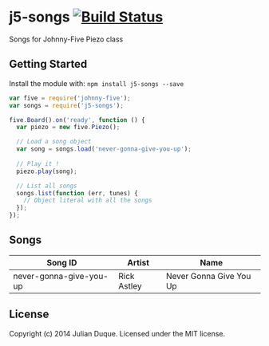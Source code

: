 # j5-songs [![Build Status](https://secure.travis-ci.org/julianduque/j5-songs.png?branch=master)](http://travis-ci.org/julianduque/j5-songs)

Songs for Johnny-Five Piezo class

## Getting Started
Install the module with: `npm install j5-songs --save`

```javascript
var five = require('johnny-five');
var songs = require('j5-songs');

five.Board().on('ready', function () {
  var piezo = new five.Piezo();

  // Load a song object
  var song = songs.load('never-gonna-give-you-up');
  
  // Play it !
  piezo.play(song);

  // List all songs
  songs.list(function (err, tunes) {
    // Object literal with all the songs
  });
});
```

## Songs

| Song ID                 | Artist      | Name                    |
|-------------------------|-------------|-------------------------|
| never-gonna-give-you-up | Rick Astley | Never Gonna Give You Up |


## License
Copyright (c) 2014 Julian Duque. Licensed under the MIT license.
